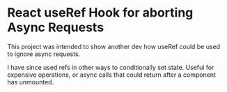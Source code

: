 # React useRef Hook for aborting Async Requests

This project was intended to show another dev how useRef could be used to ignore async requests. 

I have since used refs in other ways to conditionally set state. Useful for expensive operations, or async calls that could return after a component has unmounted. 